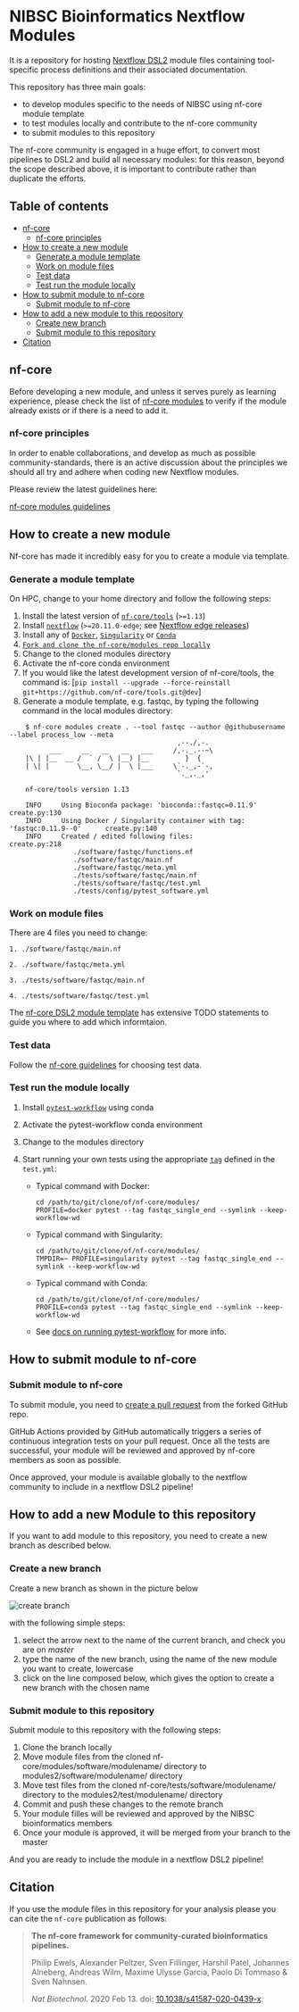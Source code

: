 # NIBSC Bioinformatics Nextflow Modules
It is a repository for hosting [Nextflow DSL2](https://www.nextflow.io/docs/latest/dsl2.html) module files containing tool-specific process definitions and their associated documentation.

This repository has three main goals:

- to develop modules specific to the needs of NIBSC using nf-core module template
- to test modules locally and contribute to the nf-core community
- to submit modules to this repository

The nf-core community is engaged in a huge effort, to convert most pipelines to DSL2 and build all necessary modules: for this reason, beyond the scope described above, it is important to contribute rather than duplicate the efforts.

## Table of contents

- [nf-core](#nf-core)
  - [nf-core principles](#nf-core-principles)
- [How to create a new module](#How-to-create-a-new-module)
  - [Generate a module template](#generate-a-module-template)
  - [Work on module files](#work-on-module-files)
  - [Test data](#test-data)
  - [Test run the module locally](#test-run-the-module-locally)
- [How to submit module to nf-core](#submit-module-to-nf-core)
  - [Submit module to nf-core](#submit-module-to-nf-core)
- [How to add a new module to this repository](#how-to-add-a-new-module-to-this-repository)
  - [Create new branch](#create-new-branch)
  - [Submit module to this repository](#submit-module-to-this-repository)
- [Citation](#citation)

## nf-core

Before developing a new module, and unless it serves purely as learning experience, please check the list of [nf-core modules](https://github.com/nf-core/modules#checklist) to verify if the module already exists or if there is a need to add it.

### nf-core principles

In order to enable collaborations, and develop as much as possible community-standards, there is an active discussion about the principles we should all try and adhere when coding new Nextflow modules.

Please review the latest guidelines here:

[nf-core modules guidelines](https://github.com/nf-core/modules#guidelines) 


##  How to create a new module

Nf-core has made it incredibly easy for you to create a module via template.

### Generate a module template

On HPC, change to your home directory and follow the following steps:

1. Install the latest version of [`nf-core/tools`](https://github.com/nf-core/tools#installation) (`>=1.13`)
2. Install [`nextflow`](https://nf-co.re/usage/installation) (`>=20.11.0-edge`; see [Nextflow edge releases](#nextflow-edge-releases))
3. Install any of [`Docker`](https://docs.docker.com/engine/installation/), [`Singularity`](https://www.sylabs.io/guides/3.0/user-guide/) or [`Conda`](https://conda.io/miniconda.html)
4. [`Fork and clone the nf-core/modules repo locally`](https://github.com/nf-core/modules#uploading-to-nf-coremodules)
5. Change to the cloned  modules directory
6. Activate the nf-core conda environment
7. If you would like the latest development version of nf-core/tools, the command is: 
   [`pip install --upgrade --force-reinstall git+https://github.com/nf-core/tools.git@dev`]
8. Generate a module template, e.g. fastqc, by typing the following command in the local modules directory:

```console
    $ nf-core modules create . --tool fastqc --author @githubusername --label process_low --meta
                                          ,--./,-.
          ___     __   __   __   ___     /,-._.--~\
    |\ | |__  __ /  ` /  \ |__) |__         }  {
    | \| |       \__, \__/ |  \ |___     \`-._,-`-,
                                          `._,._,'

    nf-core/tools version 1.13

    INFO     Using Bioconda package: 'bioconda::fastqc=0.11.9'                      create.py:130
    INFO     Using Docker / Singularity container with tag: 'fastqc:0.11.9--0'      create.py:140
    INFO     Created / edited following files:                                      create.py:218
                ./software/fastqc/functions.nf
                ./software/fastqc/main.nf
                ./software/fastqc/meta.yml
                ./tests/software/fastqc/main.nf
                ./tests/software/fastqc/test.yml
                ./tests/config/pytest_software.yml
```

### Work on module files

There are 4 files you need to change:

    1. ./software/fastqc/main.nf

    2. ./software/fastqc/meta.yml

    3. ./tests/software/fastqc/main.nf

    4. ./tests/software/fastqc/test.yml

The [nf-core DSL2 module template](https://github.com/nf-core/tools/blob/master/nf_core/module-template/software/main.nf) has extensive TODO statements to guide you where to add which informtaion.

### Test data

Follow the [nf-core guidelines](https://github.com/nf-core/modules#test-data) for choosing test data.

### Test run the module locally

1. Install [`pytest-workflow`](https://pytest-workflow.readthedocs.io/en/stable/#installation) using conda

2. Activate the pytest-workflow conda environment

3. Change to the modules directory

4. Start running your own tests using the appropriate [`tag`](https://github.com/nf-core/modules/blob/3d720a24fd3c766ba56edf3d4e108a1c45d353b2/tests/software/fastqc/test.yml#L3-L5) defined in the `test.yml`:

    - Typical command with Docker:

        ```console
        cd /path/to/git/clone/of/nf-core/modules/
        PROFILE=docker pytest --tag fastqc_single_end --symlink --keep-workflow-wd
        ```

    - Typical command with Singularity:

        ```console
        cd /path/to/git/clone/of/nf-core/modules/
        TMPDIR=~ PROFILE=singularity pytest --tag fastqc_single_end --symlink --keep-workflow-wd
        ```

    - Typical command with Conda:

        ```console
        cd /path/to/git/clone/of/nf-core/modules/
        PROFILE=conda pytest --tag fastqc_single_end --symlink --keep-workflow-wd
        ```

    - See [docs on running pytest-workflow](https://pytest-workflow.readthedocs.io/en/stable/#running-pytest-workflow) for more info.

## How to submit module to nf-core

### Submit module to nf-core

To submit module, you need to [create a pull request](https://help.github.com/articles/creating-a-pull-request-from-a-fork/) from the forked GitHub repo.

GitHub Actions provided by GitHub automatically triggers a series of continuous integration tests on your pull request. Once all the tests are successful, your module will be reviewed and approved by nf-core members as soon as possible.  

Once approved, your module is available globally to the nextflow community to  include in a nextflow DSL2 pipeline!

## How to add a new Module to this repository

If you want to add module to this repository, you need to create a new branch as described below.

### Create a new branch

Create a new branch as shown in the picture below

![create branch](images/branch.png)

with the following simple steps:

1. select the arrow next to the name of the current branch, and check you are on *master*
2. type the name of the new branch, using the name of the new module you want to create, lowercase
3. click on the line composed below, which gives the option to create a new branch with the chosen name

### Submit module to this repository

Submit module to this repository with the following steps:

1. Clone the branch locally
2. Move module files from the cloned nf-core/modules/software/modulename/ directory to modules2/software/modulename/ directory
3. Move test files from the cloned nf-core/tests/software/modulename/ directory to the modules2/test/modulename/ directory
4. Commit and push these changes to the remote branch
5. Your module filles will be reviewed and approved by the NIBSC bioinformatics members 
6. Once your module is approved, it will be merged from your branch to the master

And you are ready to include the module in a nextflow DSL2 pipeline!



## Citation

If you use the module files in this repository for your analysis please you can cite the `nf-core` publication as follows:

> **The nf-core framework for community-curated bioinformatics pipelines.**
>
> Philip Ewels, Alexander Peltzer, Sven Fillinger, Harshil Patel, Johannes Alneberg, Andreas Wilm, Maxime Ulysse Garcia, Paolo Di Tommaso & Sven Nahnsen.
>
> _Nat Biotechnol._ 2020 Feb 13. doi: [10.1038/s41587-020-0439-x](https://dx.doi.org/10.1038/s41587-020-0439-x).


